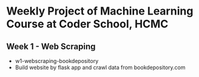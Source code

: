 # Weekly Project  of Machine Learning Course at Coder School, HCMC
## Week 1 - Web Scraping
- w1-webscraping-bookdepository
 - Build website by flask app and crawl data from bookdepository.com

